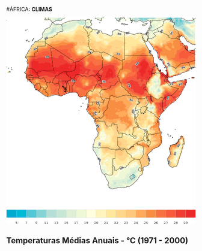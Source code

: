 #ÁFRICA: **CLIMAS**

![Mapa África - Temepraturas](media/img/africa-temperature.png)

## Temperaturas Médias Anuais - °C (1971 - 2000)